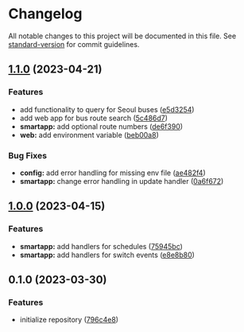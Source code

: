 # Changelog

All notable changes to this project will be documented in this file. See [standard-version](https://github.com/conventional-changelog/standard-version) for commit guidelines.

## [1.1.0](https://github.com/taglist/st-bus-arrival-notifier/compare/v1.0.0...v1.1.0) (2023-04-21)


### Features

* add functionality to query for Seoul buses ([e5d3254](https://github.com/taglist/st-bus-arrival-notifier/commit/e5d325467461dd43e808acb2b6ba8dfa2ce7dff7))
* add web app for bus route search ([5c486d7](https://github.com/taglist/st-bus-arrival-notifier/commit/5c486d7324795a316c898c05bf094f4b4eb0a082))
* **smartapp:** add optional route numbers ([de6f390](https://github.com/taglist/st-bus-arrival-notifier/commit/de6f390f3900d33524d5144a9d1b76532750dccf))
* **web:** add environment variable ([beb00a8](https://github.com/taglist/st-bus-arrival-notifier/commit/beb00a8626a8bcc1dd6012af9548e8aeb4c84637))


### Bug Fixes

* **config:** add error handling for missing env file ([ae482f4](https://github.com/taglist/st-bus-arrival-notifier/commit/ae482f4393908f477ecc1fca98492fb4cec7efc7))
* **smartapp:** change error handling in update handler ([0a6f672](https://github.com/taglist/st-bus-arrival-notifier/commit/0a6f672e03aada45f263f0abbee002cfdf4b4c18))

## [1.0.0](https://github.com/taglist/st-bus-arrival-notifier/compare/v0.1.0...v1.0.0) (2023-04-15)


### Features

* **smartapp:** add handlers for schedules ([75945bc](https://github.com/taglist/st-bus-arrival-notifier/commit/75945bccf0a55fd7a15008ac0cecad4045a4a871))
* **smartapp:** add handlers for switch events ([e8e8b80](https://github.com/taglist/st-bus-arrival-notifier/commit/e8e8b80904da57eb335308ec1018cf5314a7065b))

## 0.1.0 (2023-03-30)


### Features

* initialize repository ([796c4e8](https://github.com/branchmap/ryutils/commit/796c4e8f8f3f3b6a71ba61bbc173ed5641d235e4))

